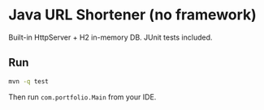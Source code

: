# Java URL Shortener (no framework)

Built-in HttpServer + H2 in-memory DB. JUnit tests included.

## Run
```bash
mvn -q test
```
Then run `com.portfolio.Main` from your IDE.
